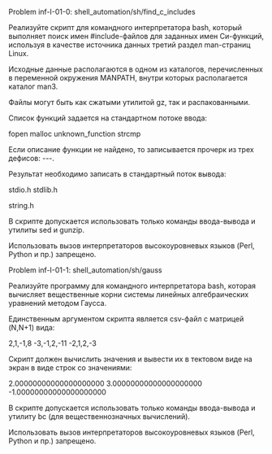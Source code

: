 Problem inf-I-01-0: shell_automation/sh/find_c_includes

Реализуйте скрипт для командного интерпретатора bash, который выполняет поиск имен #include-файлов для заданных имен Си-функций, используя в качестве источника данных третий раздел man-страниц Linux.

Исходные данные располагаются в одном из каталогов, перечисленных в переменной окружения MANPATH, внутри которых располагается каталог man3.

Файлы могут быть как сжатыми утилитой gz, так и распакованными.

Список функций задается на стандартном потоке ввода:

fopen
malloc
unknown_function
strcmp

Если описание функции не найдено, то записывается прочерк из трех дефисов: ---.

Результат необходимо записать в стандартный поток вывода:

stdio.h
stdlib.h

string.h

В скрипте допускается использовать только команды ввода-вывода и утилиты sed и gunzip.

Использовать вызов интерпретаторов высокоуровневых языков (Perl, Python и пр.) запрещено.



Problem inf-I-01-1: shell_automation/sh/gauss

Реализуйте программу для командного интерпретатора bash, которая вычисляет вещественные корни системы линейных алгебраических уравнений методом Гаусса.

Единственным аргументом скрипта является csv-файл c матрицей (N,N+1) вида:

2,1,-1,8
-3,-1,2,-11
-2,1,2,-3

Скрипт должен вычислить значения и вывести их в тектовом виде на экран в виде строк со значениями:

2.00000000000000000000
3.00000000000000000000
-1.00000000000000000000

В скрипте допускается использовать только команды ввода-вывода и утилиту bc (для вещественнозначных вычислений).

Использовать вызов интерпретаторов высокоуровневых языков (Perl, Python и пр.) запрещено.
